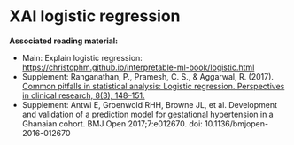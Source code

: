 # XAI logistic regression

**Associated reading material:**
- Main: Explain logistic regression: https://christophm.github.io/interpretable-ml-book/logistic.html
- Supplement: Ranganathan, P., Pramesh, C. S., & Aggarwal, R. (2017). [Common pitfalls in statistical analysis: Logistic regression. Perspectives in clinical research, 8(3), 148–151.](https://dx.doi.org/10.4103%2F2229-3485.203040)
- Supplement: Antwi E, Groenwold RHH, Browne JL, et al. Development and validation of a prediction model for gestational hypertension in a Ghanaian cohort. BMJ Open 2017;7:e012670. doi: 10.1136/bmjopen-2016-012670
